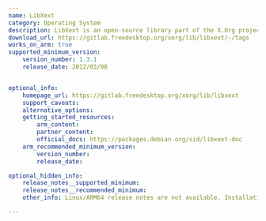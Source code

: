 ```yaml
---
name: LibXext
category: Operating System
description: LibXext is an open-source library part of the X.Org project, which provides the X Window System implementation for Linux and other Unix-like operating systems.
download_url: https://gitlab.freedesktop.org/xorg/lib/libxext/-/tags
works_on_arm: true
supported_minimum_version:
    version_number: 1.3.1
    release_date: 2012/03/08


optional_info:
    homepage_url: https://gitlab.freedesktop.org/xorg/lib/libxext
    support_caveats:
    alternative_options:
    getting_started_resources:
        arm_content:
        partner_content:
        official_docs: https://packages.debian.org/sid/libxext-doc
    arm_recommended_minimum_version:
        version_number:
        release_date:

optional_hidden_info:
    release_notes__supported_minimum:
    release_notes__recommended_minimum:
    other_info: Linux/ARM64 release notes are not available. Installation and testing are done via the [tar archive](https://gitlab.freedesktop.org/xorg/lib/libxext/-/tags/libXext-1.3.1). We have found the release date from this link(https://gitlab.freedesktop.org/xorg/lib/libxext/-/commits/libXext-1.3.1?ref_type=tags).

---
```


